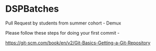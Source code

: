 # DSPBatches
Pull Request by students from summer cohort - Demux

Please follow these steps for doing your first commit -

https://git-scm.com/book/en/v2/Git-Basics-Getting-a-Git-Repository

